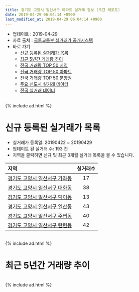 ```yaml
---
title: 경기도 고양시 일산서구 아파트 실거래 정보 (주간 레포트)
date: 2019-04-29 06:04:14 +0900
last_modified_at: 2019-04-29 06:04:14 +0900
---
```


* 업데이트 : 2019-04-29
* 자료 출처 : [국토교통부 실거래가 공개시스템](http://rt.molit.go.kr)
* 바로 가기
    * [신규 등록된 실거래가 목록](#신규-등록된-실거래가-목록)
    * [최근 5년간 거래량 추이](#최근-5년간-거래량-추이)
    * [전국 거래량 TOP 50 지역](https://inasie.github.io/apt-trade-info/최근-3개월-전국에서-가장-거래가-많이-발생한-지역)
    * [전국 거래량 TOP 50 아파트](https://inasie.github.io/apt-trade-info/최근-3개월-전국에서-가장-거래가-많이-발생한-아파트)
    * [전국 거래량 TOP 50 분양권](https://inasie.github.io/apt-trade-info/최근-3개월-전국에서-가장-거래가-많이-발생한-분양권)
    * [주요 신도시 실거래 데이터](https://inasie.github.io/apt-trade-info/주요-신도시)
    * [전국 실거래 데이터](https://inasie.github.io/apt-trade-info/전국)

<br>
{% include ad.html %}
<br>

# 신규 등록된 실거래가 목록
* 실거래가 등록일: 20190422 ~ 20190429
* 업데이트 된 실거래 수: 193 건
* 지역을 클릭하면 신규 및 최근 3개월 실거래 목록을 볼 수 있습니다.


|지역|실거래수|
|:---|:---:|
|[경기도 고양시 일산서구 가좌동](https://inasie.github.io/apt-trade-info/경기도-고양시-일산서구-가좌동)|17|
|[경기도 고양시 일산서구 대화동](https://inasie.github.io/apt-trade-info/경기도-고양시-일산서구-대화동)|38|
|[경기도 고양시 일산서구 덕이동](https://inasie.github.io/apt-trade-info/경기도-고양시-일산서구-덕이동)|13|
|[경기도 고양시 일산서구 일산동](https://inasie.github.io/apt-trade-info/경기도-고양시-일산서구-일산동)|43|
|[경기도 고양시 일산서구 주엽동](https://inasie.github.io/apt-trade-info/경기도-고양시-일산서구-주엽동)|40|
|[경기도 고양시 일산서구 탄현동](https://inasie.github.io/apt-trade-info/경기도-고양시-일산서구-탄현동)|42|


<br>
{% include ad.html %}
<br>

# 최근 5년간 거래량 추이


<div style="width:100%;">
    <canvas id="deal_progress" height="200"></canvas>
</div>

<script>
new Chart(document.getElementById("deal_progress"), {
    type: 'line',
    data: {
        labels: ['201404','201405','201406','201407','201408','201409','201410','201411','201412','201501','201502','201503','201504','201505','201506','201507','201508','201509','201510','201511','201512','201601','201602','201603','201604','201605','201606','201607','201608','201609','201610','201611','201612','201701','201702','201703','201704','201705','201706','201707','201708','201709','201710','201711','201712','201801','201802','201803','201804','201805','201806','201807','201808','201809','201810','201811','201812','201901','201902','201903','201904'],
        datasets: [{
            label: '매매',
            pointRadius: 1,
            data: [368, 354, 333, 416, 640, 659, 525, 393, 335, 559, 541, 920, 766, 752, 898, 861, 669, 663, 669, 478, 373, 358, 301, 569, 880, 726, 805, 898, 887, 691, 794, 437, 305, 422, 431, 504, 478, 736, 942, 699, 373, 441, 253, 359, 286, 396, 386, 508, 291, 313, 305, 246, 420, 671, 483, 322, 239, 248, 191, 218, 85],
            borderColor: "rgba(255, 201, 14, 1)",
            backgroundColor: "rgba(255, 201, 14, 0.5)",
            fill: false,
            lineTension: 0
        },{
            label: '전월세',
            pointRadius: 1,
            data: [673, 582, 579, 680, 667, 612, 777, 560, 574, 701, 641, 820, 680, 590, 594, 587, 610, 473, 673, 535, 652, 605, 545, 677, 609, 579, 608, 643, 667, 633, 785, 632, 637, 522, 706, 643, 591, 551, 648, 544, 538, 517, 433, 541, 498, 518, 433, 563, 423, 459, 427, 436, 445, 521, 662, 493, 550, 648, 533, 537, 202],
            borderColor: "rgba(0, 141, 185, 1)",
            backgroundColor: "rgba(0, 141, 185, 0.5)",
            fill: false,
            lineTension: 0
        }
        ]
    },
    options: {
        responsive: true,
        title: {
            display: false
        },
        tooltips: {
            mode: 'index',
            intersect: false
        },
        hover: {
            mode: 'nearest',
            intersect: true
        },
        scales: {
            xAxes: [{
                display: true,
                scaleLabel: {
                    display: true,
                    labelString: '년/월'
                }
            }],
            yAxes: [{
                display: true,
                ticks: {
                    suggestedMin: 0,
                },
                scaleLabel: {
                    display: true,
                    labelString: '실거래 수'
                }
            }]
        }
    }
});

</script>


<br>
{% include ad.html %}
<br>

